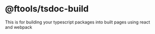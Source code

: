 # @ftools/tsdoc-build

This is for building your typescript packages into built pages using react and webpack
